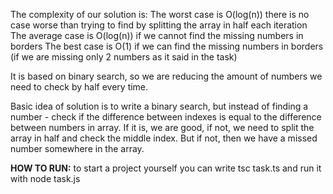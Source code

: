 The complexity of our solution is:
The worst case is O(log(n)) there is no case worse than trying to find by splitting the array in half each iteration
The average case is O(log(n)) if we cannot find the missing numbers in borders
The best case is O(1) if we can find the missing numbers in borders (if we are missing only 2 numbers as it said in the task)

It is based on binary search, so we are reducing the amount of numbers we need to check by half every time.

Basic idea of solution is to write a binary search, but instead of finding a number - check if the difference between indexes is equal to the difference between numbers in array. If it is, we are good, if not, we need to split the array in half and check the middle index. But if not, then we have a missed number somewhere in the array.

<b>HOW TO RUN:</b>
to start a project yourself you can write tsc task.ts and run it with node task.js
